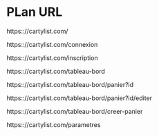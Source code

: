 # PLan URL
https:://cartylist.com/

https:://cartylist.com/connexion

https:://cartylist.com/inscription

https:://cartylist.com/tableau-bord

https:://cartylist.com/tableau-bord/panier?id

https:://cartylist.com/tableau-bord/panier?id/editer

https:://cartylist.com/tableau-bord/creer-panier

https:://cartylist.com/parametres

